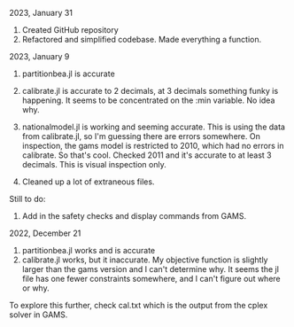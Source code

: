 2023, January 31

1. Created GitHub repository
2. Refactored and simplified codebase. Made everything a function.

2023, January 9

1. partitionbea.jl is accurate

2. calibrate.jl is accurate to 2 decimals, at 3 decimals something funky is happening. It seems to be concentrated on the :min variable. No idea why.

3. nationalmodel.jl is working and seeming accurate. This is using the data from calibrate.jl, so I'm guessing there are errors somewhere. On inspection, the gams model is restricted to 2010, which had no errors in calibrate. So that's cool. Checked 2011 and it's accurate to at least 3 decimals. This is visual inspection only. 

4. Cleaned up a lot of extraneous files. 


Still to do:

1. Add in the safety checks and display commands from GAMS.


2022, December 21

1. partitionbea.jl works and is accurate
2. calibrate.jl works, but it inaccurate. My objective function is slightly larger than the gams version and I can't determine why. It seems the jl file has one fewer constraints somewhere, and I can't figure out where or why.

To explore this further, check cal.txt which is the output from the cplex solver in GAMS. 